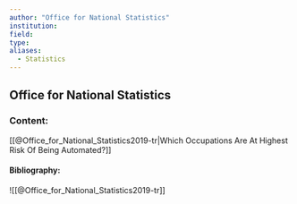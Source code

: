 ```yaml
---
author: "Office for National Statistics"
institution:
field:
type:
aliases:
  - Statistics
---
```


## Office for National Statistics

### Content:
[[@Office_for_National_Statistics2019-tr|Which Occupations Are At Highest Risk Of Being Automated?]]

#### Bibliography:

![[@Office_for_National_Statistics2019-tr]]